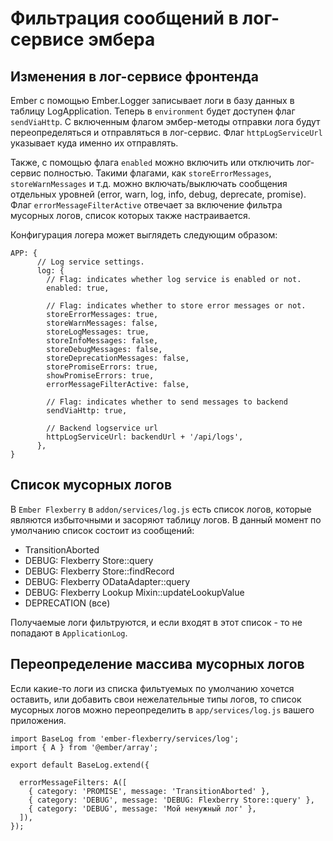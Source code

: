 # Фильтрация сообщений в лог-сервисе эмбера

## Изменения в лог-сервисе фронтенда

Ember с помощью Ember.Logger записывает логи в базу данных в таблицу LogApplication. Теперь в `environment` будет доступен флаг `sendViaHttp`. С включенным флагом эмбер-методы отправки лога будут переопределяться и отправляться в лог-сервис. Флаг `httpLogServiceUrl` указывает куда именно их отправлять.

Также, с помощью флага `enabled` можно включить или отключить лог-сервис полностью. Такими флагами, как `storeErrorMessages`, `storeWarnMessages` и т.д. можно включать/выключать сообщения отдельных уровней (error, warn, log, info, debug, deprecate, promise). Флаг `errorMessageFilterActive` отвечает за включение фильтра мусорных логов, список которых также настраивается.

Конфигурация логера может выглядеть следующим образом:

    APP: {
          // Log service settings.
          log: {
            // Flag: indicates whether log service is enabled or not.
            enabled: true,

            // Flag: indicates whether to store error messages or not.
            storeErrorMessages: true,
            storeWarnMessages: false,
            storeLogMessages: true,
            storeInfoMessages: false,
            storeDebugMessages: false,
            storeDeprecationMessages: false,
            storePromiseErrors: true,
            showPromiseErrors: true,
            errorMessageFilterActive: false,

            // Flag: indicates whether to send messages to backend
            sendViaHttp: true,

            // Backend logservice url
            httpLogServiceUrl: backendUrl + '/api/logs',
          },
    }

## Список мусорных логов

В `Ember Flexberry` в `addon/services/log.js` есть список логов, которые являются избыточными и засоряют таблицу логов. В данный момент по умолчанию список состоит из сообщений:

* TransitionAborted
* DEBUG: Flexberry Store::query
* DEBUG: Flexberry Store::findRecord
* DEBUG: Flexberry ODataAdapter::query
* DEBUG: Flexberry Lookup Mixin::updateLookupValue
* DEPRECATION (все)

Получаемые логи фильтруются, и если входят в этот список - то не попадают в `ApplicationLog`.

## Переопределение массива мусорных логов

Если какие-то логи из списка фильтуемых по умолчанию хочется оставить, или добавить свои нежелательные типы логов, то список мусорных логов можно переопределить в `app/services/log.js` вашего приложения.

    import BaseLog from 'ember-flexberry/services/log';
    import { A } from '@ember/array';

    export default BaseLog.extend({
      
      errorMessageFilters: A([
        { category: 'PROMISE', message: 'TransitionAborted' },
        { category: 'DEBUG', message: 'DEBUG: Flexberry Store::query' },
        { category: 'DEBUG', message: 'Мой ненужный лог' },
      ]),
    });
